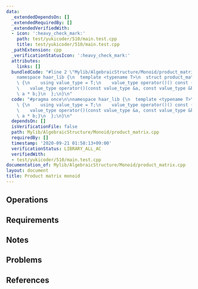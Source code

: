 ```yaml
---
data:
  _extendedDependsOn: []
  _extendedRequiredBy: []
  _extendedVerifiedWith:
  - icon: ':heavy_check_mark:'
    path: test/yukicoder/510/main.test.cpp
    title: test/yukicoder/510/main.test.cpp
  _pathExtension: cpp
  _verificationStatusIcon: ':heavy_check_mark:'
  attributes:
    links: []
  bundledCode: "#line 2 \"Mylib/AlgebraicStructure/Monoid/product_matrix.cpp\"\n\n\
    namespace haar_lib {\n  template <typename T>\n  struct product_matrix_monoid\
    \ {\n    using value_type = T;\n    value_type operator()() const {return T::unit();}\n\
    \    value_type operator()(const value_type &a, const value_type &b) const {return\
    \ a * b;}\n  };\n}\n"
  code: "#pragma once\n\nnamespace haar_lib {\n  template <typename T>\n  struct product_matrix_monoid\
    \ {\n    using value_type = T;\n    value_type operator()() const {return T::unit();}\n\
    \    value_type operator()(const value_type &a, const value_type &b) const {return\
    \ a * b;}\n  };\n}\n"
  dependsOn: []
  isVerificationFile: false
  path: Mylib/AlgebraicStructure/Monoid/product_matrix.cpp
  requiredBy: []
  timestamp: '2020-09-21 01:58:13+09:00'
  verificationStatus: LIBRARY_ALL_AC
  verifiedWith:
  - test/yukicoder/510/main.test.cpp
documentation_of: Mylib/AlgebraicStructure/Monoid/product_matrix.cpp
layout: document
title: Product matrix monoid
---
```


## Operations

## Requirements

## Notes

## Problems

## References
